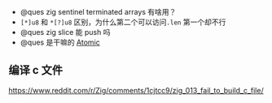 - @ques zig sentinel terminated arrays 有啥用？
- `[*]u8` 和 `*[?]u8` 区别，为什么第二个可以访问`.len` 第一个却不行
- @ques zig slice 能 push 吗
- @ques 是干嘛的 [Atomic](https://www.youtube.com/watch?v=grMBeLJw7DM&list=PLtB7CL7EG7pCw7Xy1SQC53Gl8pI7aDg9t&index=44)

## 编译 c 文件

https://www.reddit.com/r/Zig/comments/1cjtcc9/zig_013_fail_to_build_c_file/
